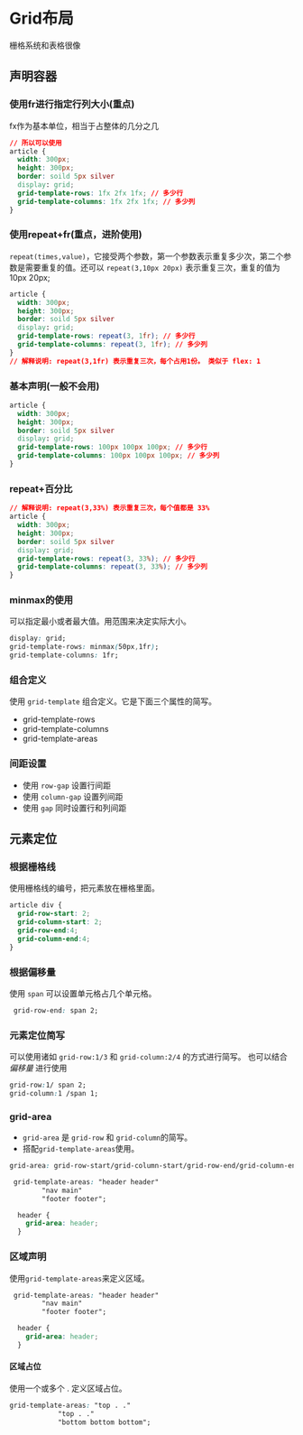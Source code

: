 # Grid布局

栅格系统和表格很像

## 声明容器

### 使用fr进行指定行列大小(重点)

fx作为基本单位，相当于占整体的几分之几

```css
// 所以可以使用 
article {
  width: 300px;
  height: 300px;
  border: soild 5px silver
  display: grid;
  grid-template-rows: 1fx 2fx 1fx; // 多少行
  grid-template-columns: 1fx 2fx 1fx; // 多少列
}
```

### 使用repeat+fr(重点，进阶使用)

`repeat(times,value)`，它接受两个参数，第一个参数表示重复多少次，第二个参数是需要重复的值。还可以 `repeat(3,10px 20px)` 表示重复三次，重复的值为 10px 20px;

```css
article {
  width: 300px;
  height: 300px;
  border: soild 5px silver
  display: grid;
  grid-template-rows: repeat(3, 1fr); // 多少行
  grid-template-columns: repeat(3, 1fr); // 多少列
}
// 解释说明: repeat(3,1fr) 表示重复三次，每个占用1份。 类似于 flex: 1
```

### 基本声明(一般不会用)

```css
article {
  width: 300px;
  height: 300px;
  border: soild 5px silver
  display: grid;
  grid-template-rows: 100px 100px 100px; // 多少行
  grid-template-columns: 100px 100px 100px; // 多少列
}

```

### repeat+百分比

```css
// 解释说明: repeat(3,33%) 表示重复三次，每个值都是 33%
article {
  width: 300px;
  height: 300px;
  border: soild 5px silver
  display: grid;
  grid-template-rows: repeat(3, 33%); // 多少行
  grid-template-columns: repeat(3, 33%); // 多少列
}

```



### minmax的使用
可以指定最小或者最大值。用范围来决定实际大小。
```css
display: grid;
grid-template-rows: minmax(50px,1fr);
grid-template-columns: 1fr;
```



### 组合定义
使用 `grid-template` 组合定义。它是下面三个属性的简写。
* grid-template-rows
* grid-template-columns
* grid-template-areas



### 间距设置
* 使用 `row-gap` 设置行间距
* 使用 `column-gap` 设置列间距
* 使用 `gap` 同时设置行和列间距



## 元素定位

### 根据栅格线
使用栅格线的编号，把元素放在栅格里面。

```css
article div {
  grid-row-start: 2;
  grid-column-start: 2;
  grid-row-end:4;
  grid-column-end:4;
}
```


### 根据偏移量
使用 `span` 可以设置单元格占几个单元格。

```css
 grid-row-end: span 2;
```


### 元素定位简写
可以使用诸如 `grid-row:1/3` 和 `grid-column:2/4` 的方式进行简写。
也可以结合 *偏移量* 进行使用

```css
grid-row:1/ span 2;
grid-column:1 /span 1;
```


### grid-area
* `grid-area` 是 `grid-row` 和 `grid-column`的简写。
* 搭配`grid-template-areas`使用。

```css
grid-area: grid-row-start/grid-column-start/grid-row-end/grid-column-end。
```

```css
 grid-template-areas: "header header"
        "nav main"
        "footer footer";

  header {
    grid-area: header;
  }
```


### 区域声明
使用`grid-template-areas`来定义区域。
```css
 grid-template-areas: "header header"
        "nav main"
        "footer footer";

  header {
    grid-area: header;
  }
```

#### 区域占位
使用一个或多个 . 定义区域占位。
```css
grid-template-areas: "top . ."
            "top . ."
            "bottom bottom bottom";
```